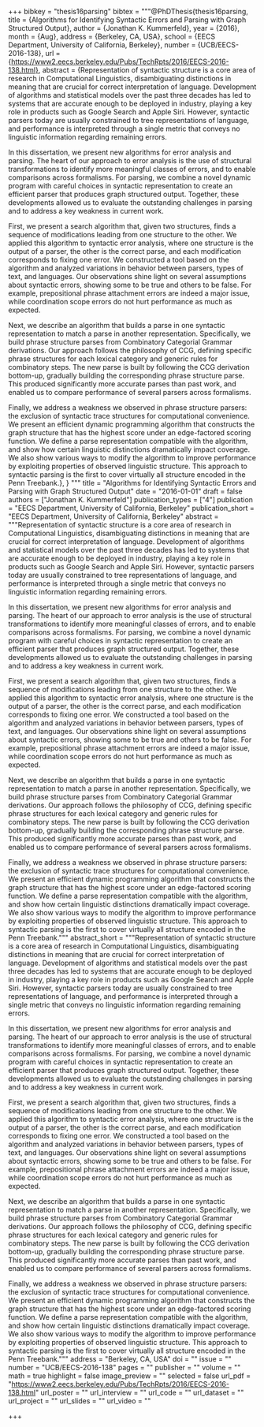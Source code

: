 +++
bibkey = "thesis16parsing"
bibtex = """@PhDThesis{thesis16parsing,
  title     = {Algorithms for Identifying Syntactic Errors and Parsing with Graph Structured Output},
  author    = {Jonathan K. Kummerfeld},
  year      = {2016},
  month     = {Aug},
  address   = {Berkeley, CA, USA},
  school    = {EECS Department, University of California, Berkeley},
  number    = {UCB/EECS-2016-138},
  url       = {https://www2.eecs.berkeley.edu/Pubs/TechRpts/2016/EECS-2016-138.html},
  abstract  = {Representation of syntactic structure is a core area of research in Computational Linguistics, disambiguating distinctions in meaning that are crucial for correct interpretation of language. Development of algorithms and statistical models over the past three decades has led to systems that are accurate enough to be deployed in industry, playing a key role in products such as Google Search and Apple Siri. However, syntactic parsers today are usually constrained to tree representations of language, and performance is interpreted through a single metric that conveys no linguistic information regarding remaining errors.

  In this dissertation, we present new algorithms for error analysis and parsing. The heart of our approach to error analysis is the use of structural transformations to identify more meaningful classes of errors, and to enable comparisons across formalisms. For parsing, we combine a novel dynamic program with careful choices in syntactic representation to create an efficient parser that produces graph structured output. Together, these developments allowed us to evaluate the outstanding challenges in parsing and to address a key weakness in current work.

  First, we present a search algorithm that, given two structures, finds a sequence of modifications leading from one structure to the other. We applied this algorithm to syntactic error analysis, where one structure is the output of a parser, the other is the correct parse, and each modification corresponds to fixing one error. We constructed a tool based on the algorithm and analyzed variations in behavior between parsers, types of text, and languages. Our observations shine light on several assumptions about syntactic errors, showing some to be true and others to be false. For example, prepositional phrase attachment errors are indeed a major issue, while coordination scope errors do not hurt performance as much as expected.

  Next, we describe an algorithm that builds a parse in one syntactic representation to match a parse in another representation. Specifically, we build phrase structure parses from Combinatory Categorial Grammar derivations. Our approach follows the philosophy of CCG, defining specific phrase structures for each lexical category and generic rules for combinatory steps. The new parse is built by following the CCG derivation bottom-up, gradually building the corresponding phrase structure parse. This produced significantly more accurate parses than past work, and enabled us to compare performance of several parsers across formalisms.

  Finally, we address a weakness we observed in phrase structure parsers: the exclusion of syntactic trace structures for computational convenience. We present an efficient dynamic programming algorithm that constructs the graph structure that has the highest score under an edge-factored scoring function. We define a parse representation compatible with the algorithm, and show how certain linguistic distinctions dramatically impact coverage. We also show various ways to modify the algorithm to improve performance by exploiting properties of observed linguistic structure. This approach to syntactic parsing is the first to cover virtually all structure encoded in the Penn Treebank.},
}
"""
title = "Algorithms for Identifying Syntactic Errors and Parsing with Graph Structured Output"
date = "2016-01-01"
draft = false
authors = ["Jonathan K. Kummerfeld"]
publication_types = ["4"]
publication = "EECS Department, University of California, Berkeley"
publication_short = "EECS Department, University of California, Berkeley"
abstract = """Representation of syntactic structure is a core area of research in Computational Linguistics, disambiguating distinctions in meaning that are crucial for correct interpretation of language. Development of algorithms and statistical models over the past three decades has led to systems that are accurate enough to be deployed in industry, playing a key role in products such as Google Search and Apple Siri. However, syntactic parsers today are usually constrained to tree representations of language, and performance is interpreted through a single metric that conveys no linguistic information regarding remaining errors.

In this dissertation, we present new algorithms for error analysis and parsing. The heart of our approach to error analysis is the use of structural transformations to identify more meaningful classes of errors, and to enable comparisons across formalisms. For parsing, we combine a novel dynamic program with careful choices in syntactic representation to create an efficient parser that produces graph structured output. Together, these developments allowed us to evaluate the outstanding challenges in parsing and to address a key weakness in current work.

First, we present a search algorithm that, given two structures, finds a sequence of modifications leading from one structure to the other. We applied this algorithm to syntactic error analysis, where one structure is the output of a parser, the other is the correct parse, and each modification corresponds to fixing one error. We constructed a tool based on the algorithm and analyzed variations in behavior between parsers, types of text, and languages. Our observations shine light on several assumptions about syntactic errors, showing some to be true and others to be false. For example, prepositional phrase attachment errors are indeed a major issue, while coordination scope errors do not hurt performance as much as expected.

Next, we describe an algorithm that builds a parse in one syntactic representation to match a parse in another representation. Specifically, we build phrase structure parses from Combinatory Categorial Grammar derivations. Our approach follows the philosophy of CCG, defining specific phrase structures for each lexical category and generic rules for combinatory steps. The new parse is built by following the CCG derivation bottom-up, gradually building the corresponding phrase structure parse. This produced significantly more accurate parses than past work, and enabled us to compare performance of several parsers across formalisms.

Finally, we address a weakness we observed in phrase structure parsers: the exclusion of syntactic trace structures for computational convenience. We present an efficient dynamic programming algorithm that constructs the graph structure that has the highest score under an edge-factored scoring function. We define a parse representation compatible with the algorithm, and show how certain linguistic distinctions dramatically impact coverage. We also show various ways to modify the algorithm to improve performance by exploiting properties of observed linguistic structure. This approach to syntactic parsing is the first to cover virtually all structure encoded in the Penn Treebank."""
abstract_short = """Representation of syntactic structure is a core area of research in Computational Linguistics, disambiguating distinctions in meaning that are crucial for correct interpretation of language. Development of algorithms and statistical models over the past three decades has led to systems that are accurate enough to be deployed in industry, playing a key role in products such as Google Search and Apple Siri. However, syntactic parsers today are usually constrained to tree representations of language, and performance is interpreted through a single metric that conveys no linguistic information regarding remaining errors.

In this dissertation, we present new algorithms for error analysis and parsing. The heart of our approach to error analysis is the use of structural transformations to identify more meaningful classes of errors, and to enable comparisons across formalisms. For parsing, we combine a novel dynamic program with careful choices in syntactic representation to create an efficient parser that produces graph structured output. Together, these developments allowed us to evaluate the outstanding challenges in parsing and to address a key weakness in current work.

First, we present a search algorithm that, given two structures, finds a sequence of modifications leading from one structure to the other. We applied this algorithm to syntactic error analysis, where one structure is the output of a parser, the other is the correct parse, and each modification corresponds to fixing one error. We constructed a tool based on the algorithm and analyzed variations in behavior between parsers, types of text, and languages. Our observations shine light on several assumptions about syntactic errors, showing some to be true and others to be false. For example, prepositional phrase attachment errors are indeed a major issue, while coordination scope errors do not hurt performance as much as expected.

Next, we describe an algorithm that builds a parse in one syntactic representation to match a parse in another representation. Specifically, we build phrase structure parses from Combinatory Categorial Grammar derivations. Our approach follows the philosophy of CCG, defining specific phrase structures for each lexical category and generic rules for combinatory steps. The new parse is built by following the CCG derivation bottom-up, gradually building the corresponding phrase structure parse. This produced significantly more accurate parses than past work, and enabled us to compare performance of several parsers across formalisms.

Finally, we address a weakness we observed in phrase structure parsers: the exclusion of syntactic trace structures for computational convenience. We present an efficient dynamic programming algorithm that constructs the graph structure that has the highest score under an edge-factored scoring function. We define a parse representation compatible with the algorithm, and show how certain linguistic distinctions dramatically impact coverage. We also show various ways to modify the algorithm to improve performance by exploiting properties of observed linguistic structure. This approach to syntactic parsing is the first to cover virtually all structure encoded in the Penn Treebank."""
address = "Berkeley, CA, USA"
doi = ""
issue = ""
number = "UCB/EECS-2016-138"
pages = ""
publisher = ""
volume = ""
math = true
highlight = false
image_preview = ""
selected = false
url_pdf = "https://www2.eecs.berkeley.edu/Pubs/TechRpts/2016/EECS-2016-138.html"
url_poster = ""
url_interview = ""
url_code = ""
url_dataset = ""
url_project = ""
url_slides = ""
url_video = ""



+++